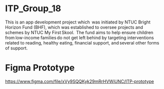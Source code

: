# ITP_Group_18
This is an app development project which  was initiated by NTUC Bright Horizon Fund (BHF), which was established to oversee projects and schemes by NTUC My First Skool.  The fund aims to help ensure children from low-income families do not get left behind by targeting interventions related to reading, healthy eating, financial support, and several other forms of support.  

# Figma Prototype
https://www.figma.com/file/xVy9SQQKyk29mRrHVWiUNC/ITP-prototype
